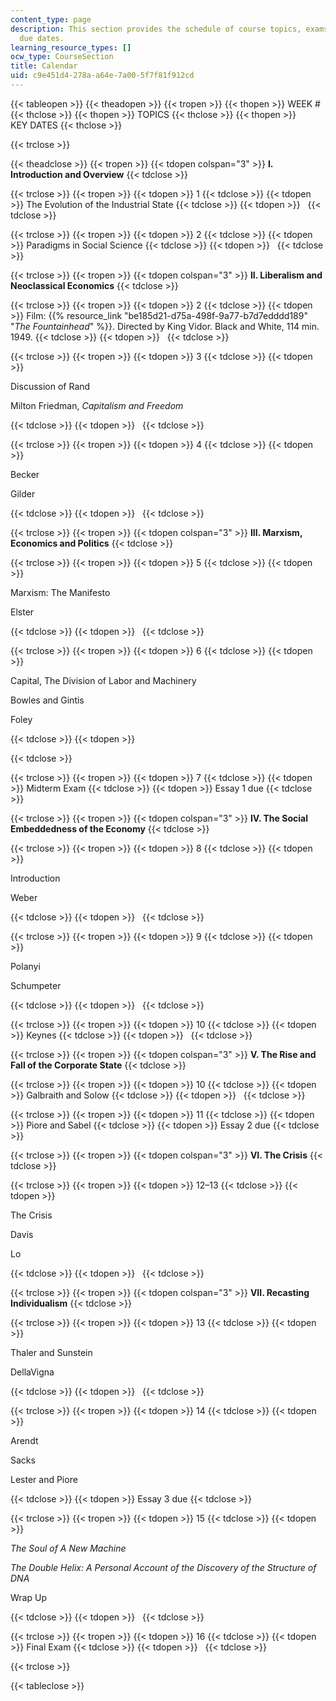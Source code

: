 ```yaml
---
content_type: page
description: This section provides the schedule of course topics, exams, and assignment
  due dates.
learning_resource_types: []
ocw_type: CourseSection
title: Calendar
uid: c9e451d4-278a-a64e-7a00-5f7f81f912cd
---
```


{{< tableopen >}}
{{< theadopen >}}
{{< tropen >}}
{{< thopen >}}
WEEK #
{{< thclose >}}
{{< thopen >}}
TOPICS
{{< thclose >}}
{{< thopen >}}
KEY DATES
{{< thclose >}}

{{< trclose >}}

{{< theadclose >}}
{{< tropen >}}
{{< tdopen colspan="3" >}}
**I. Introduction and Overview**
{{< tdclose >}}

{{< trclose >}}
{{< tropen >}}
{{< tdopen >}}
1
{{< tdclose >}}
{{< tdopen >}}
The Evolution of the Industrial State
{{< tdclose >}}
{{< tdopen >}}
 
{{< tdclose >}}

{{< trclose >}}
{{< tropen >}}
{{< tdopen >}}
2
{{< tdclose >}}
{{< tdopen >}}
Paradigms in Social Science
{{< tdclose >}}
{{< tdopen >}}
 
{{< tdclose >}}

{{< trclose >}}
{{< tropen >}}
{{< tdopen colspan="3" >}}
**II. Liberalism and Neoclassical Economics**
{{< tdclose >}}

{{< trclose >}}
{{< tropen >}}
{{< tdopen >}}
2
{{< tdclose >}}
{{< tdopen >}}
Film: {{% resource_link "be185d21-d75a-498f-9a77-b7d7edddd189" "_The Fountainhead_" %}}. Directed by King Vidor. Black and White, 114 min. 1949.
{{< tdclose >}}
{{< tdopen >}}
 
{{< tdclose >}}

{{< trclose >}}
{{< tropen >}}
{{< tdopen >}}
3
{{< tdclose >}}
{{< tdopen >}}


Discussion of Rand

Milton Friedman, _Capitalism and Freedom_


{{< tdclose >}}
{{< tdopen >}}
 
{{< tdclose >}}

{{< trclose >}}
{{< tropen >}}
{{< tdopen >}}
4
{{< tdclose >}}
{{< tdopen >}}


Becker

Gilder


{{< tdclose >}}
{{< tdopen >}}
 
{{< tdclose >}}

{{< trclose >}}
{{< tropen >}}
{{< tdopen colspan="3" >}}
**III. Marxism, Economics and Politics**
{{< tdclose >}}

{{< trclose >}}
{{< tropen >}}
{{< tdopen >}}
5
{{< tdclose >}}
{{< tdopen >}}


Marxism: The Manifesto

Elster


{{< tdclose >}}
{{< tdopen >}}
 
{{< tdclose >}}

{{< trclose >}}
{{< tropen >}}
{{< tdopen >}}
6
{{< tdclose >}}
{{< tdopen >}}


Capital, The Division of Labor and Machinery

Bowles and Gintis

Foley


{{< tdclose >}}
{{< tdopen >}}



{{< tdclose >}}

{{< trclose >}}
{{< tropen >}}
{{< tdopen >}}
7
{{< tdclose >}}
{{< tdopen >}}
Midterm Exam
{{< tdclose >}}
{{< tdopen >}}
Essay 1 due
{{< tdclose >}}

{{< trclose >}}
{{< tropen >}}
{{< tdopen colspan="3" >}}
**IV. The Social Embeddedness of the Economy**
{{< tdclose >}}

{{< trclose >}}
{{< tropen >}}
{{< tdopen >}}
8
{{< tdclose >}}
{{< tdopen >}}


Introduction

Weber


{{< tdclose >}}
{{< tdopen >}}
 
{{< tdclose >}}

{{< trclose >}}
{{< tropen >}}
{{< tdopen >}}
9
{{< tdclose >}}
{{< tdopen >}}


Polanyi

Schumpeter


{{< tdclose >}}
{{< tdopen >}}
 
{{< tdclose >}}

{{< trclose >}}
{{< tropen >}}
{{< tdopen >}}
10
{{< tdclose >}}
{{< tdopen >}}
Keynes
{{< tdclose >}}
{{< tdopen >}}
 
{{< tdclose >}}

{{< trclose >}}
{{< tropen >}}
{{< tdopen colspan="3" >}}
**V. The Rise and Fall of the Corporate State**
{{< tdclose >}}

{{< trclose >}}
{{< tropen >}}
{{< tdopen >}}
10
{{< tdclose >}}
{{< tdopen >}}
Galbraith and Solow
{{< tdclose >}}
{{< tdopen >}}
 
{{< tdclose >}}

{{< trclose >}}
{{< tropen >}}
{{< tdopen >}}
11
{{< tdclose >}}
{{< tdopen >}}
Piore and Sabel
{{< tdclose >}}
{{< tdopen >}}
Essay 2 due
{{< tdclose >}}

{{< trclose >}}
{{< tropen >}}
{{< tdopen colspan="3" >}}
**VI. The Crisis** 
{{< tdclose >}}

{{< trclose >}}
{{< tropen >}}
{{< tdopen >}}
12–13
{{< tdclose >}}
{{< tdopen >}}


The Crisis

Davis

Lo


{{< tdclose >}}
{{< tdopen >}}
 
{{< tdclose >}}

{{< trclose >}}
{{< tropen >}}
{{< tdopen colspan="3" >}}
**VII. Recasting Individualism**
{{< tdclose >}}

{{< trclose >}}
{{< tropen >}}
{{< tdopen >}}
13
{{< tdclose >}}
{{< tdopen >}}


Thaler and Sunstein

DellaVigna


{{< tdclose >}}
{{< tdopen >}}
 
{{< tdclose >}}

{{< trclose >}}
{{< tropen >}}
{{< tdopen >}}
14
{{< tdclose >}}
{{< tdopen >}}


Arendt

Sacks

Lester and Piore


{{< tdclose >}}
{{< tdopen >}}
Essay 3 due
{{< tdclose >}}

{{< trclose >}}
{{< tropen >}}
{{< tdopen >}}
15
{{< tdclose >}}
{{< tdopen >}}


_The Soul of A New Machine_

_The Double Helix: A Personal Account of the Discovery of the Structure of DNA_

Wrap Up


{{< tdclose >}}
{{< tdopen >}}
 
{{< tdclose >}}

{{< trclose >}}
{{< tropen >}}
{{< tdopen >}}
16
{{< tdclose >}}
{{< tdopen >}}
Final Exam
{{< tdclose >}}
{{< tdopen >}}
 
{{< tdclose >}}

{{< trclose >}}

{{< tableclose >}}